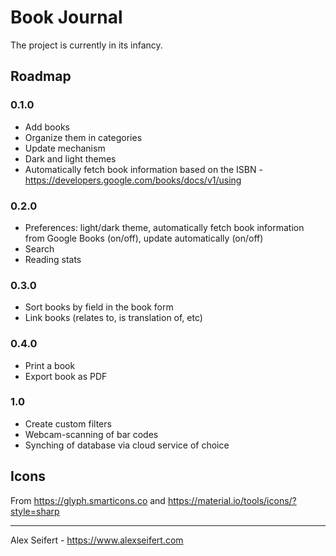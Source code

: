# Book Journal

The project is currently in its infancy.

## Roadmap

### 0.1.0
- Add books
- Organize them in categories
- Update mechanism
- Dark and light themes
- Automatically fetch book information based on the ISBN - https://developers.google.com/books/docs/v1/using

### 0.2.0
- Preferences: light/dark theme, automatically fetch book information from Google Books (on/off), update automatically (on/off)
- Search
- Reading stats

### 0.3.0
- Sort books by field in the book form
- Link books (relates to, is translation of, etc)

### 0.4.0
- Print a book
- Export book as PDF

### 1.0
- Create custom filters
- Webcam-scanning of bar codes
- Synching of database via cloud service of choice


## Icons

From https://glyph.smarticons.co and https://material.io/tools/icons/?style=sharp

---

Alex Seifert - https://www.alexseifert.com
